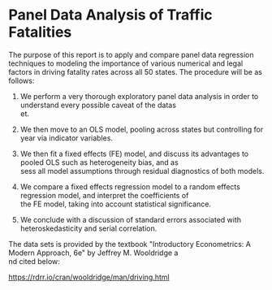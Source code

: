 # Panel Data Analysis of Traffic Fatalities

The purpose of this report is to apply and compare panel data regression techniques to modeling the importance of various numerical and legal factors in driving fatality rates across all 50 states. The procedure will be as follows:

1. We perform a very thorough exploratory panel data analysis in order to understand every possible caveat of the datas\
et.

2. We then move to an OLS model, pooling across states but controlling for year via indicator variables.

3. We then fit a fixed effects (FE) model, and discuss its advantages to pooled OLS such as  heterogeneity bias, and as\
sess all model assumptions through residual diagnostics of both models.

4. We compare a fixed effects regression model to a random effects regression model, and interpret the coefficients of \
the FE model, taking into account statistical significance.

5. We conclude with a discussion of standard errors associated with heteroskedasticity and serial correlation.

The data sets is provided by the textbook "Introductory Econometrics: A Modern Approach, 6e" by Jeffrey M. Wooldridge a\
nd cited below:

https://rdrr.io/cran/wooldridge/man/driving.html
